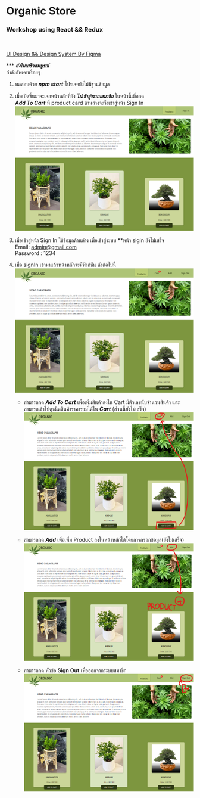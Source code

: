 # Organic Store

### Workshop using React && Redux
<br>

[UI Design && Design System By Figma](https://www.figma.com/file/w9faV4JyWKfMa7yNbcgSaO/Organic-Workshop?node-id=0%3A1)

*** *__ยังไม่เสร็จสมบูรณ์__* 
<br>กำลังอัพเดทเรื่อยๆ

1. ทดสอบด้วย **_npm start_** โปรเจคยังไม่มีฐานข้อมูล

2. เมื่อเปิดขึ้นมาจะเจอหน้าหลักที่ยัง **_ไม่เข้าสู่ระบบสมาชิก_** ในหน้านี้เมื่อกด <br> 
**_Add To Cart_** ที่ product card ด้านล่างจะวิ่งเข้าสู่หน้า Sign In
![Logo](./src/workshopImages/mainPage-2.png)

3. เมื่อเข้าสู่หน้า Sign In ใช้ข้อมูลด้านล่าง เพื่อเข้าสู่ระบบ **หน้า sigin ยังไม่เสร็จ
<br>Email: admin@gmail.com
<br>Password : 1234 

4. เมื่อ signIn เข้ามาแล้วหน้าหลักจะมีฟังก์ชัน ดังต่อไปนี้
![Logo](./src/workshopImages/mainPage-1.png) 
    - สามารถกด **_Add To Cart_** เพื่อเพิ่มสินค้าลงใน Cart มีตัวเลขนับจำนวนสินค้า และสามารถเข้าไปดูชนิดสินค้าราคารวมได้ใน **_Cart_** (ส่วนนี้ยังไม่เสร็จ)
    ![Logo](./src/workshopImages/addCart-1.png) 

    - สามารถกด **_Add_** เพื่อเพิ่ม Product ลงในหน้าหลักได้โดยการกรอกข้อมูล(ยังไม่เสร็จ)
    ![Logo](./src/workshopImages/addProduct-1.png) 

    - สามารถกด หัวข้อ **Sign Out** เพื่อออกจากระบบสมาชิก
    ![Logo](./src/workshopImages/signOut-1.png) 